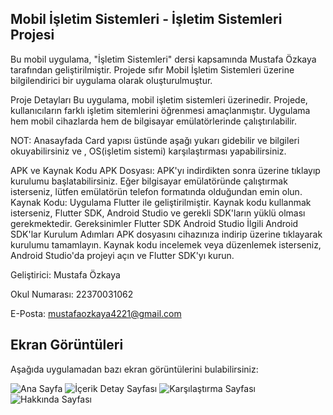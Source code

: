 ## Mobil İşletim Sistemleri - İşletim Sistemleri Projesi
Bu mobil uygulama, "İşletim Sistemleri" dersi kapsamında Mustafa Özkaya tarafından geliştirilmiştir. Projede sıfır Mobil İşletim Sistemleri üzerine bilgilendirici bir uygulama olarak oluşturulmuştur.

Proje Detayları
Bu uygulama, mobil işletim sistemleri üzerinedir. Projede, kullanıcıların farklı işletim sitemlerini öğrenmesi amaçlanmıştır. Uygulama hem mobil cihazlarda hem de bilgisayar emülatörlerinde çalıştırılabilir.

NOT: Anasayfada Card yapısı üstünde aşağı yukarı gidebilir ve bilgileri okuyabilirsiniz ve , OS(işletim sistemi) karşılaştırması yapabilirsiniz.

APK ve Kaynak Kodu
APK Dosyası: APK'yı indirdikten sonra üzerine tıklayıp kurulumu başlatabilirsiniz. Eğer bilgisayar emülatöründe çalıştırmak isterseniz, lütfen emülatörün telefon formatında olduğundan emin olun.
Kaynak Kodu: Uygulama Flutter ile geliştirilmiştir. Kaynak kodu kullanmak isterseniz, Flutter SDK, Android Studio ve gerekli SDK'ların yüklü olması gerekmektedir.
Gereksinimler
Flutter SDK
Android Studio
İlgili Android SDK'lar
Kurulum Adımları
APK dosyasını cihazınıza indirip üzerine tıklayarak kurulumu tamamlayın.
Kaynak kodu incelemek veya düzenlemek isterseniz, Android Studio'da projeyi açın ve Flutter SDK'yı kurun.

Geliştirici: Mustafa Özkaya

Okul Numarası: 22370031062

E-Posta: mustafaozkaya4221@gmail.com 

## Ekran Görüntüleri

Aşağıda uygulamadan bazı ekran görüntülerini bulabilirsiniz:

![Ana Sayfa](https://github.com/MustafaOzkaya1/BILGISAYAR-AGLARI-ODEV/blob/main/uygulama_resimleri/IMG-20241019-WA0017.jpg)
![İçerik Detay Sayfası](https://github.com/MustafaOzkaya1/ISLETIM-SISTEMLERI-ODEV/blob/main/uygulama_resimleri/IMG-20241019-WA0023.jpg)
![Karşılaştırma Sayfası](https://github.com/MustafaOzkaya1/ISLETIM-SISTEMLERI-ODEV/blob/main/uygulama_resimleri/IMG-20241019-WA0021.jpg)
![Hakkında Sayfası](https://github.com/MustafaOzkaya1/ISLETIM-SISTEMLERI-ODEV/blob/main/uygulama_resimleri/IMG-20241019-WA0022.jpg)
